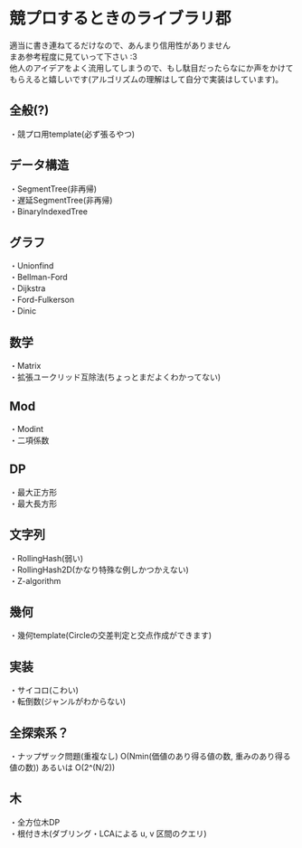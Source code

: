 # 競プロするときのライブラリ郡

適当に書き連ねてるだけなので、あんまり信用性がありません  
まあ参考程度に見ていって下さい :3  
他人のアイデアをよく流用してしまうので、もし駄目だったらなにか声をかけてもらえると嬉しいです(アルゴリズムの理解はして自分で実装はしています)。  

## 全般(?)
・競プロ用template(必ず張るやつ)

## データ構造
・SegmentTree(非再帰)  
・遅延SegmentTree(非再帰)  
・BinaryIndexedTree  
## グラフ
・Unionfind  
・Bellman-Ford  
・Dijkstra  
・Ford-Fulkerson  
・Dinic  
## 数学
・Matrix  
・拡張ユークリッド互除法(ちょっとまだよくわかってない)
## Mod
・Modint  
・二項係数  
## DP
・最大正方形  
・最大長方形  
## 文字列
・RollingHash(弱い)  
・RollingHash2D(かなり特殊な例しかつかえない)  
・Z-algorithm
## 幾何
・幾何template(Circleの交差判定と交点作成ができます)  
## 実装
・サイコロ(こわい)  
・転倒数(ジャンルがわからない)  
## 全探索系？
・ナップザック問題(重複なし) O(Nmin(価値のあり得る値の数, 重みのあり得る値の数)) あるいは O(2^(N/2)) 
## 木
・全方位木DP   
・根付き木(ダブリング・LCAによる u, v 区間のクエリ)
